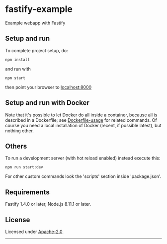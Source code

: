 # fastify-example
Example webapp with Fastify


## Setup and run

To complete project setup, do:
```
npm install
```

and run with
```
npm start
```

then point your browser to [localhost:8000](http://localhost:8000)


## Setup and run with Docker

Note that it's possible to let Docker do all inside a container, because all is described in a Dockerfile; see [Dockerfile-usage](./docs/Dockerfile-usage.md) for related commands.
Of course you need a local installation of Docker (recent, if possible latest), but nothing other.


## Others

To run a development server (with hot reload enabled) instead execute this:
```
npm run start:dev
```

For other custom commands look the 'scripts' section inside 'package.json'.


## Requirements

Fastify 1.4.0 or later, Node.js 8.11.1 or later.


## License

Licensed under [Apache-2.0](./LICENSE).

----
